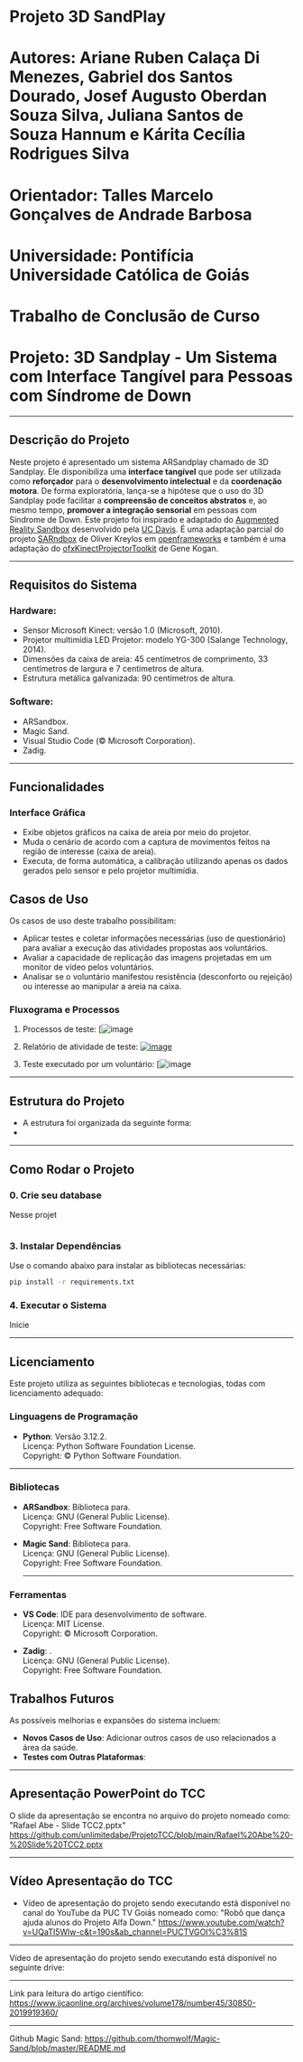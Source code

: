 # Projeto 3D SandPlay
# **Autores: Ariane Ruben Calaça Di Menezes, Gabriel dos Santos Dourado, Josef Augusto Oberdan Souza Silva, Juliana Santos de Souza Hannum e Kárita Cecília Rodrigues Silva**
# **Orientador: Talles Marcelo Gonçalves de Andrade Barbosa**
# **Universidade: Pontifícia Universidade Católica de Goiás**
# **Trabalho de Conclusão de Curso**
# **Projeto: 3D Sandplay - Um Sistema com Interface Tangível para Pessoas com Síndrome de Down**

---

## **Descrição do Projeto**
Neste projeto é apresentado um sistema ARSandplay chamado de 3D Sandplay. Ele disponibiliza uma **interface tangível** que pode ser utilizada como **reforçador** para o **desenvolvimento intelectual** e da **coordenação motora**. De forma exploratória, lança-se a hipótese que o uso do 3D Sandplay pode facilitar a **compreensão de conceitos abstratos** e, ao mesmo tempo, **promover a integração sensorial** em pessoas com Síndrome de Down. Este projeto foi inspirado e adaptado do [Augmented Reality Sandbox](https://arsandbox.ucdavis.edu/) desenvolvido pela [UC Davis](http://idav.ucdavis.edu/~okreylos/ResDev/SARndbox/). É uma adaptação parcial do projeto [SARndbox](https://github.com/KeckCAVES/SARndbox) de Oliver Kreylos em [openframeworks](https://openframeworks.cc/) e também é uma adaptação do [ofxKinectProjectorToolkit](https://github.com/genekogan/ofxKinectProjectorToolkit) de Gene Kogan.

---

## **Requisitos do Sistema**
### **Hardware:**
 - Sensor Microsoft Kinect: versão 1.0 (Microsoft, 2010).
 - Projetor multimídia LED Projetor: modelo YG-300 (Salange Technology, 2014).
 - Dimensões da caixa de areia: 45 centímetros de comprimento, 33 centímetros de largura e 7 centímetros de altura.
 - Estrutura metálica galvanizada: 90 centímetros de altura.

### **Software:**
 - ARSandbox.
 - Magic Sand.
 - Visual Studio Code (© Microsoft Corporation).
 - Zadig.

---

## **Funcionalidades**
### **Interface Gráfica**
- Exibe objetos gráficos na caixa de areia por meio do projetor.
- Muda o cenário de acordo com a captura de movimentos feitos na região de interesse (caixa de areia).
- Executa, de forma automática, a calibração utilizando apenas os dados gerados pelo sensor e pelo projetor multimídia.

## **Casos de Uso**
Os casos de uso deste trabalho possibilitam:
- Aplicar testes e coletar informações necessárias (uso de questionário) para avaliar a execução das atividades propostas aos voluntários.
- Avaliar a capacidade de replicação das imagens projetadas em um monitor de vídeo pelos voluntários.
- Analisar se o voluntário manifestou resistência (desconforto ou rejeição) ou interesse ao manipular a areia na caixa.

### **Fluxograma e Processos**
1. Processos de teste:
[![image](https://github.com/josefoberdan/Projeto3DSandPlay/issues/3)

3. Relatório de atividade de teste:
[![image](https://github.com/user-attachments/assets/ff53704c-db60-4870-817c-c7a4f3d8dd96)](https://github.com/josefoberdan/Projeto3DSandPlay/issues/2)

4. Teste executado por um voluntário:
[![image](https://github.com/josefoberdan/Projeto3DSandPlay/issues/4)
---

## **Estrutura do Projeto**
- A estrutura foi organizada da seguinte forma:
 - 

---

## **Como Rodar o Projeto**
### 0. Crie seu database
Nesse projet

```c++

```

### 3. Instalar Dependências
Use o comando abaixo para instalar as bibliotecas necessárias:
```bash
pip install -r requirements.txt
```

### 4. Executar o Sistema
Inicie

---

## **Licenciamento**
Este projeto utiliza as seguintes bibliotecas e tecnologias, todas com licenciamento adequado:

### **Linguagens de Programação**
- **Python**: Versão 3.12.2.  
  Licença: Python Software Foundation License.  
  Copyright: © Python Software Foundation.

---

### **Bibliotecas**
- **ARSandbox**: Biblioteca para.  
  Licença: GNU (General Public License).  
  Copyright: Free Software Foundation.
  
- **Magic Sand**: Biblioteca para.  
  Licença: GNU (General Public License).  
  Copyright: Free Software Foundation.
  
  ---

### **Ferramentas**
- **VS Code**: IDE para desenvolvimento de software.  
  Licença: MIT License.  
  Copyright: © Microsoft Corporation.
  
- **Zadig**: .  
  Licença: GNU (General Public License).  
  Copyright: Free Software Foundation.

## **Trabalhos Futuros**
As possíveis melhorias e expansões do sistema incluem:
- **Novos Casos de Uso**: Adicionar outros casos de uso relacionados a área da saúde.
- **Testes com Outras Plataformas**: 

---

## **Apresentação PowerPoint do TCC**
O slide da apresentação se encontra no arquivo do projeto nomeado como: "Rafael Abe - Slide TCC2.pptx"
https://github.com/unlimitedabe/ProjetoTCC/blob/main/Rafael%20Abe%20-%20Slide%20TCC2.pptx

---

## **Vídeo Apresentação do TCC**
- Vídeo de apresentação do projeto sendo executando está disponível no canal do YouTube da PUC TV Goiás nomeado como: 
"Robô que dança ajuda alunos do Projeto Alfa Down." https://www.youtube.com/watch?v=UQaTI5Wlw-c&t=190s&ab_channel=PUCTVGOI%C3%81S
---
Vídeo de apresentação do projeto sendo executando está disponível no seguinte drive:

---
 Link para leitura do artigo científico: https://www.ijcaonline.org/archives/volume178/number45/30850-2019919360/

 ---

Github Magic Sand: https://github.com/thomwolf/Magic-Sand/blob/master/README.md
